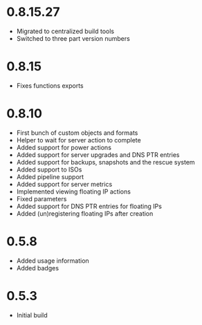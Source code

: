 # 0.8.15.27

- Migrated to centralized build tools
- Switched to three part version numbers

# 0.8.15

- Fixes functions exports

# 0.8.10

- First bunch of custom objects and formats
- Helper to wait for server action to complete
- Added support for power actions
- Added support for server upgrades and DNS PTR entries
- Added support for backups, snapshots and the rescue system
- Added support to ISOs
- Added pipeline support
- Added support for server metrics
- Implemented viewing floating IP actions
- Fixed parameters
- Added support for DNS PTR entries for floating IPs
- Added (un)registering floating IPs after creation

# 0.5.8

- Added usage information
- Added badges

# 0.5.3

- Initial build